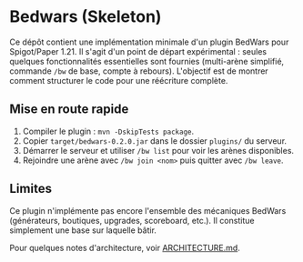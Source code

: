 # Bedwars (Skeleton)

Ce dépôt contient une implémentation minimale d'un plugin BedWars pour Spigot/Paper 1.21.
Il s'agit d'un point de départ expérimental : seules quelques fonctionnalités
essentielles sont fournies (multi-arène simplifié, commande `/bw` de base,
compte à rebours). L'objectif est de montrer comment structurer le code pour
une réécriture complète.

## Mise en route rapide

1. Compiler le plugin : `mvn -DskipTests package`.
2. Copier `target/bedwars-0.2.0.jar` dans le dossier `plugins/` du serveur.
3. Démarrer le serveur et utiliser `/bw list` pour voir les arènes disponibles.
4. Rejoindre une arène avec `/bw join <nom>` puis quitter avec `/bw leave`.

## Limites

Ce plugin n'implémente pas encore l'ensemble des mécaniques BedWars
(générateurs, boutiques, upgrades, scoreboard, etc.).
Il constitue simplement une base sur laquelle bâtir.

Pour quelques notes d'architecture, voir [ARCHITECTURE.md](ARCHITECTURE.md).
